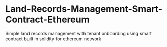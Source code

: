 # Land-Records-Management-Smart-Contract-Ethereum
Simple land records management with tenant onboarding using smart contract built in solidity for ethereum network
